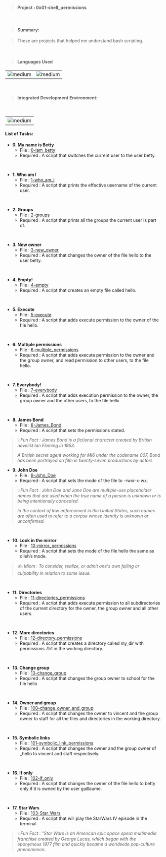 > <h4>Project : 0x01-shell_permissions</h4>

<br>

><h4>Summary: </h4>

>These are projects that helped me understand bash scripting.

<br>

> <h4>Languages Used</h4>

<table>
  <tr>
    <td><img alt="medium" src="https://img.shields.io/badge/Shell_Script-121011?style=for-the-badge&logo=gnu-bash&logoColor=white"></td>
    <td><img alt="medium" src="https://img.shields.io/badge/Markdown-000000?style=for-the-badge&logo=markdown&logoColor=white"></td>
  </tr>
</table>

<br>

> <h4>Integrated Development Environment:</h4>

<br>

<table>
  <tr>
<td><img alt="medium" src="https://img.shields.io/badge/Emacs-%237F5AB6.svg?&style=for-the-badge&logo=gnu-emacs&logoColor=white"></td>
  </tr>
</table>
  
  <h4>List of Tasks:</h4>

* **0. My name is Betty**
  * File : [0-iam_betty](./0-iam_betty)
  * Required : A script that switches the current user to the user betty.
<br> 
 
* **1. Who am I**
  * File : [1-who_am_i](./1-who_am_i)
  * Required : A script that prints the effective username of the current user.
<br>  
 
* **2. Groups**
  * File : [2-groups](./2-groups)
  * Required : A script that prints all the groups the current user is part of.
<br>   
   
* **3. New owner**
  * File : [3-new_owner](./3-new_owner)
  * Required : A script that changes the owner of the file hello to the user betty.
<br> 
 
* **4. Empty!**
  * File : [4-empty](./4-empty)
  * Required : A script that creates an empty file called hello.
<br>   
   
* **5. Execute**
  * File : [5-execute](./5-execute)
  * Required : A script that adds execute permission to the owner of the file hello.
<br> 
 
* **6. Multiple permissions**
  * File : [6-multiple_permissions](./6-multiple_permissions)
  * Required : A script that adds execute permission to the owner and the group owner, and read permission to other users, to the file hello.
<br>   
   
* **7. Everybody!**
  * File : [7-everybody](./7-everybody)
  * Required : A script that adds execution permission to the owner, the group owner and the other users, to the file hello
<br> 
 
* **8. James Bond**
  * File : [8-James_Bond](./8-James_Bond)
  * Required : A script that sets the permissions stated.

> 💡*Fun Fact : James Bond is a fictional character created by British novelist Ian Fleming in 1953.* 
> 
> *A British secret agent working for MI6 under the codename 007, Bond has been portrayed on film in twenty-seven productions by actors*
    
* **9. John Doe**
  * File : [9-John_Doe](./9-John_Doe)
  * Required : A script that sets the mode of the file to -rwxr-x-wx.

> 💡*Fun Fact : John Doe and Jane Doe are multiple-use placeholder names that are used when the true name of a person is unknown or is being intentionally concealed.*
>  
> *In the context of law enforcement in the United States, such names are often used to refer to a corpse whose identity is unknown or unconfirmed.*
<br> 
 
* **10. Look in the mirror**
  * File : [10-mirror_permissions](./10-mirror_permissions)
  * Required : A script that sets the mode of the file hello the same as olleh’s mode.

> ✍️ *Idiom : To consider, realize, or admit one's own failing or culpability in relation to some issue.*
<br> 
 
* **11. Directories**
  * File : [11-directories_permissions](./11-directories_permissions)
  * Required : A script that adds execute permission to all subdirectories of the current directory for the owner, the group owner and all other users.
<br> 
 
* **12. More directories**
  * File : [12-directory_permissions](./12-directory_permissions)
  * Required : A script that creates a directory called my_dir with permissions 751 in the working directory.
<br>  
  
* **13. Change group**
  * File : [13-change_group](./13-change_groupk)
  * Required : A script that changes the group owner to school for the file hello
<br> 
 
* **14. Owner and group**
  * File : [100-change_owner_and_group](./100-change_owner_and_group)
  * Required : A script that changes the owner to vincent and the group owner to staff for all the files and directories in the working directory.
<br>   
   
* **15. Symbolic links**
  * File : [101-symbolic_link_permissions](./101-symbolic_link_permissions)
  * Required : A script that changes the owner and the group owner of _hello to vincent and staff respectively.
<br> 
 
* **16. If only**
  * File : [102-if_only](./102-if_only)
  * Required : A script that changes the owner of the file hello to betty only if it is owned by the user guillaume.
<br>  
  
* **17. Star Wars**
  * File : [103-Star_Wars](./103-Star_Wars)
  * Required : A script that will play the StarWars IV episode in the terminal.

> 💡*Fun Fact : "Star Wars is an American epic space opera multimedia franchise created by George Lucas, which began with the eponymous 1977 film and quickly became a worldwide pop-culture phenomenon.*
